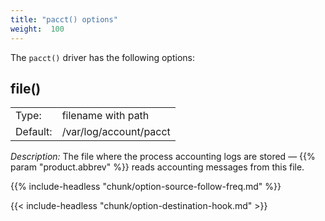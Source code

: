 ```yaml
---
title: "pacct() options"
weight:  100
---
```

<!-- DISCLAIMER: This file is based on the syslog-ng Open Source Edition documentation https://github.com/balabit/syslog-ng-ose-guides/commit/2f4a52ee61d1ea9ad27cb4f3168b95408fddfdf2 and is used under the terms of The syslog-ng Open Source Edition Documentation License. The file has been modified by Axoflow. -->

The `pacct()` driver has the following options:


## file()

|          |                        |
| -------- | ---------------------- |
| Type:    | filename with path     |
| Default: | /var/log/account/pacct |

*Description:* The file where the process accounting logs are stored — {{% param "product.abbrev" %}} reads accounting messages from this file.


{{% include-headless "chunk/option-source-follow-freq.md" %}}

{{< include-headless "chunk/option-destination-hook.md" >}}
